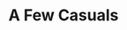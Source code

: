 ---
ee_id_thing: '2215'
site: '1'
type: '2'
inv_num: 2012-022
add_credit:
url: 2012-022-a-few-casuals
title: A Few Casuals
year: '2012'
display_year: '2012'
medium: Pink Ugg® footware, 99.9% pure lead ingots
dims:
pitch: "​Uggs with a lead ignot in them"
ps:
live_url:
youtube:
related_code:
imgs: a-few-casuals-2012-022-full-1-skur2-database-ESJ.jpg
subheading:
download:
commission:
related: "[120] 2011-114 A Few Casuals - 2011-114-a-few-casuals"
layout: things-i-made
---